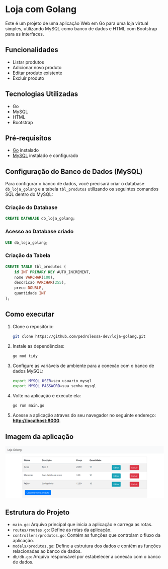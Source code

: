 # Loja com Golang

Este é um projeto de uma aplicação Web em Go para uma loja virtual simples, utilizando MySQL como banco de dados e HTML com Bootstrap para as interfaces.

## Funcionalidades

- Listar produtos
- Adicionar novo produto
- Editar produto existente
- Excluir produto

## Tecnologias Utilizadas

- Go
- MySQL
- HTML
- Bootstrap

## Pré-requisitos

- [Go](https://golang.org/doc/install) instalado
- [MySQL](https://dev.mysql.com/downloads/mysql/) instalado e configurado

## Configuração do Banco de Dados (MySQL)

Para configurar o banco de dados, você precisará criar o database `db_loja_golang` e a tabela `tbl_produtos` utilizando os seguintes comandos SQL dentro do MySQL:

### Criação do Database

```sql
CREATE DATABASE db_loja_golang;
```

### Acesso ao Database criado

```sql
USE db_loja_golang;
```

### Criação da Tabela

```sql
CREATE TABLE tbl_produtos (
    id INT PRIMARY KEY AUTO_INCREMENT,
    nome VARCHAR(100),
    descricao VARCHAR(255),
    preco DOUBLE,
    quantidade INT
);
```

## Como executar

1. Clone o repositório:

    ```bash
    git clone https://github.com/pedrolessa-dev/loja-golang.git
    ```

2. Instale as dependências:

    ```bash
    go mod tidy
    ```

3. Configure as variáveis de ambiente para a conexão com o banco de dados MySQL:

    ```bash
    export MYSQL_USER=seu_usuario_mysql
    export MYSQL_PASSWORD=sua_senha_mysql
    ```

4. Volte na aplicação e execute ela:

    ```bash
    go run main.go
    ```

5. Acesse a aplicação atraves do seu navegador no seguinte endereço: **<http://localhost:8000>**.

## Imagem da aplicação

![imagem principal da aplicação](image.png)

## Estrutura do Projeto

- `main.go`: Arquivo principal que inicia a aplicação e carrega as rotas.
- `routes/routes.go`: Define as rotas da aplicação.
- `controllers/produtos.go`: Contém as funções que controlam o fluxo da aplicação.
- `models/produtos.go`: Define a estrutura dos dados e contém as funções relacionadas ao banco de dados.
- `db/db.go`: Arquivo responsável por estabelecer a conexão com o banco de dados.
